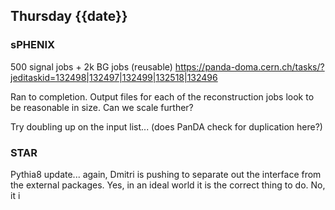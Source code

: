 ## Thursday {{date}}

### sPHENIX
 
500 signal jobs + 2k BG jobs (reusable) 
https://panda-doma.cern.ch/tasks/?jeditaskid=132498|132497|132499|132518|132496

Ran to completion.  Output files for each of the reconstruction jobs look to be reasonable in size.  Can we scale further?

Try doubling up on the input list... (does PanDA check for duplication here?)

### STAR

Pythia8 update... again, Dmitri is pushing to separate out the interface from the external packages.  Yes, in an ideal world it is the correct thing to do.  No, it i



